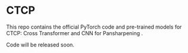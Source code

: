 # CTCP
This repo contains the official PyTorch code and pre-trained models for CTCP: Cross Transformer and CNN for Pansharpening .

Code will be released soon.
